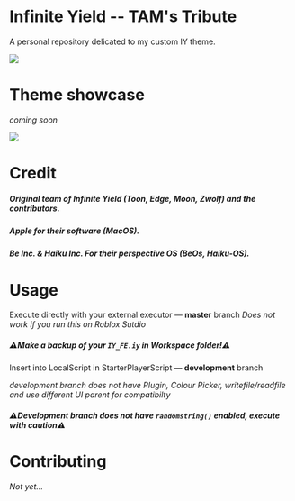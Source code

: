 # Infinite Yield -- TAM's Tribute
A personal repository delicated to my custom IY theme.

![](https://media.discordapp.net/attachments/1127984104294592603/1140300769753567402/I-think-it_s-good.webp?width=336&height=432)

# Theme showcase
*coming soon*

![](https://media.discordapp.net/stickers/1031938879290347540.webp?size=160)

# Credit
##### **Original team of Infinite Yield** (Toon, Edge, Moon, Zwolf) and the contributors.
##### **Apple** for their software (MacOS).
##### **Be Inc.** & **Haiku Inc.** For their perspective OS (BeOs, Haiku-OS).

# Usage
Execute directly with your external executor — **master** branch
*Does not work if you run this on Roblox Sutdio*
##### ⚠️Make a backup of your `IY_FE.iy` in Workspace folder!⚠️



Insert into LocalScript in StarterPlayerScript — **development** branch

*development branch does not have Plugin, Colour Picker, writefile/readfile and use different UI parent for compatibilty*
##### ⚠️Development branch does not have `randomstring()` enabled, execute with caution⚠️

# Contributing
*Not yet...*


